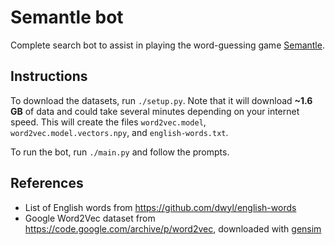 # Semantle bot

Complete search bot to assist in playing the word-guessing game [Semantle](https://semantle.com/).

## Instructions

To download the datasets, run `./setup.py`. Note that it will download **~1.6 GB** of data and could take several minutes depending on your internet speed. This will create the files `word2vec.model`, `word2vec.model.vectors.npy`, and `english-words.txt`.

To run the bot, run `./main.py` and follow the prompts.

## References

- List of English words from https://github.com/dwyl/english-words
- Google Word2Vec dataset from https://code.google.com/archive/p/word2vec, downloaded with [gensim](https://radimrehurek.com/gensim/models/word2vec.html)
